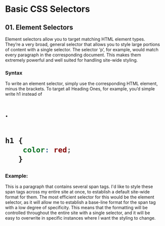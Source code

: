 # Basic CSS Selectors


## 01. Element Selectors

Element selectors allow you to target matching HTML element types. They’re a very broad, general selector that allows you to style large portions of content with a single selector. The selector ‘p’, for example, would match every paragraph in the corresponding document. This makes them extremely powerful and well suited for handling site-wide styling.

### Syntax

To write an element selector, simply use the corresponding HTML element, minus the brackets. To target all Heading Ones, for example, you’d simple write h1 instead of <h1>.

```css

h1 {
    color: red;
   }

```

### Example:

This is a paragraph that contains several span tags. I'd like to style these span tags across my entire site at once, to establish a default site-wide format for them. The most efficient selector for this would be the element selector, as it will allow me to establish a base-line format for the span tag with a low degree of specificity. This means that the formatting will be controlled throughout the entire site with a single selector, and it will be easy to overwrite in specific instances where I want the styling to change.
